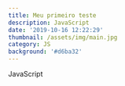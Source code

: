 ```yaml
---
title: Meu primeiro teste
description: JavaScript
date: '2019-10-16 12:22:29'
thumbnail: /assets/img/main.jpg
category: JS
background: '#d6ba32'
---
```

JavaScript
